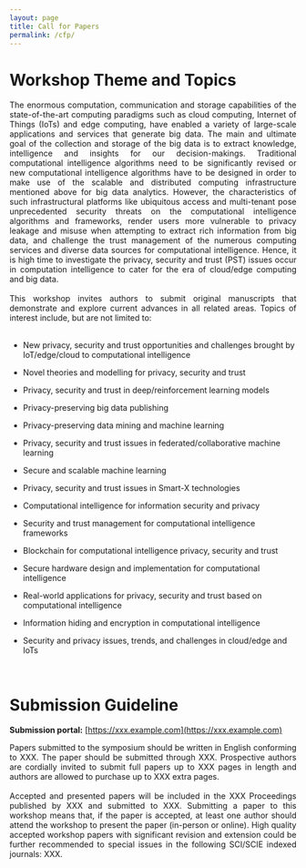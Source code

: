 ```yaml
---
layout: page
title: Call for Papers
permalink: /cfp/
---
```


# **Workshop Theme and Topics**

<div style="text-align: justify"> The enormous computation, communication and storage capabilities of the state-of-the-art computing paradigms such as cloud computing, Internet of Things (IoTs) and edge computing, have enabled a variety of large-scale applications and services that generate big data. The main and ultimate goal of the collection and storage of the big data is to extract knowledge, intelligence and insights for our decision-makings. Traditional computational intelligence algorithms need to be significantly revised or new computational intelligence algorithms have to be designed in order to make use of the scalable and distributed computing infrastructure mentioned above for big data analytics. However, the characteristics of such infrastructural platforms like ubiquitous access and multi-tenant pose unprecedented security threats on the computational intelligence algorithms and frameworks, render users more vulnerable to privacy leakage and misuse when attempting to extract rich information from big data, and challenge the trust management of the numerous computing services and diverse data sources for computational intelligence. Hence, it is high time to investigate the privacy, security and trust (PST) issues occur in computation intelligence to cater for the era of cloud/edge computing and big data.</div> 

<br/>

<div style="text-align: justify"> This workshop invites authors to submit original manuscripts that demonstrate and explore current advances in all related areas. Topics of interest include, but are not limited to: </div>

<br/>

- New privacy, security and trust opportunities and challenges brought by IoT/edge/cloud to computational intelligence

- Novel theories and modelling for privacy, security and trust

- Privacy, security and trust in deep/reinforcement learning models

- Privacy-preserving big data publishing

- Privacy-preserving data mining and machine learning

- Privacy, security and trust issues in federated/collaborative machine learning

- Secure and scalable machine learning

- Privacy, security and trust issues in Smart-X technologies

- Computational intelligence for information security and privacy

- Security and trust management for computational intelligence frameworks

- Blockchain for computational intelligence privacy, security and trust

- Secure hardware design and implementation for computational intelligence

- Real-world applications for privacy, security and trust based on computational intelligence

- Information hiding and encryption in computational intelligence

- Security and privacy issues, trends, and challenges in cloud/edge and IoTs

<br/>

# **Submission Guideline**

**Submission portal:** [https://xxx.example.com](https://xxx.example.com)

<div style="text-align: justify"> Papers submitted to the symposium should be written in English conforming to XXX. The paper should be submitted through XXX. Prospective authors are cordially invited to submit full papers up to XXX pages in length and authors are allowed to purchase up to XXX extra pages. </div>

<br/>

<div style="text-align: justify">Accepted and presented papers will be included in the XXX Proceedings published by XXX and submitted to XXX. Submitting a paper to this workshop means that, if the paper is accepted, at least one author should attend the workshop to present the paper (in-person or online). High quality accepted workshop papers with significant revision and extension could be further recommended to special issues in the following SCI/SCIE indexed journals: XXX. </div>


